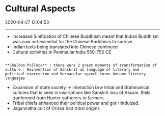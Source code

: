 # Cultural Aspects

2020-04-27 12:04:53

---

- Increased Sinification of Chinese Buddhism meant that Indian Buddhism was now not essential for the Chinese Buddhism to survive
- Indian texts being translated into Chinese continued
- Cultural activities in Peninsular India 550-750 CE

```ad-Views

**Sheldon Pollock** : there were 2 great moments of transformation of culture : Reinvention of Sanskrit as language of literary and political expression and Vernacular speech forms became literary languages

```

- Expansion of state society -> interaction b/w tribal and Brahmanical cultures that is seen in inscriptions like Sanskrit insc of Assam. Bhils tranformed from Hunter gatherers to farmers.
- Tribal chiefs enhanced their political power and got Hinduized.
- Jagannatha cult of Orissa had tribal origins
